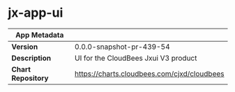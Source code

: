 # jx-app-ui

|App Metadata||
|---|---|
| **Version** | 0.0.0-snapshot-pr-439-54 |
| **Description** | UI for the CloudBees Jxui V3 product |
| **Chart Repository** | https://charts.cloudbees.com/cjxd/cloudbees |

